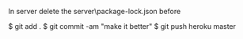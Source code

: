 In server
delete the server\package-lock.json before 

$ git add .
$ git commit -am "make it better"
$ git push heroku master
